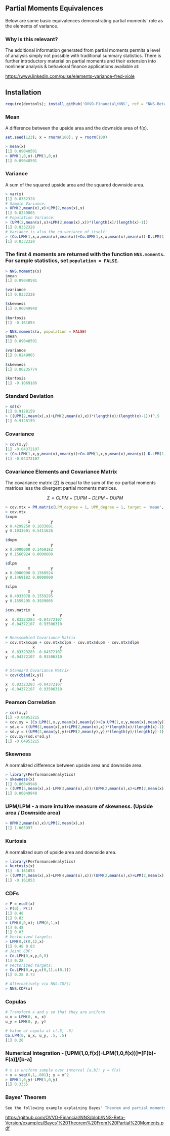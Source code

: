 ## Partial Moments Equivalences
Below are some basic equivalences demonstrating partial moments' role as the elements of variance.

### Why is this relevant?  
The additional information generated from partial moments permits a level of analysis simply not possible with traditional summary statistics.
There is further introductory material on partial moments and their extension into nonlinear analysis & behavioral finance applications available at:

https://www.linkedin.com/pulse/elements-variance-fred-viole


## Installation
```r
require(devtools); install_github('OVVO-Financial/NNS', ref = "NNS-Beta-Version")
```

### Mean
A difference between the upside area and the downside area of f(x).
```r
set.seed(123); x = rnorm(100); y = rnorm(100)

> mean(x)
[1] 0.09040591
> UPM(1,0,x)-LPM(1,0,x)
[1] 0.09040591
```
### Variance
A sum of the squared upside area and the squared downside area.
```r
> var(x)
[1] 0.8332328
# Sample Variance:
> UPM(2,mean(x),x)+LPM(2,mean(x),x)
[1] 0.8249005
# Population Variance:
> (UPM(2,mean(x),x)+LPM(2,mean(x),x))*(length(x)/(length(x)-1))
[1] 0.8332328
# Variance is also the co-variance of itself:
> (Co.LPM(1,x,x,mean(x),mean(x))+Co.UPM(1,x,x,mean(x),mean(x))-D.LPM(1,1,x,x,mean(x),mean(x))-D.UPM(1,1,x,x,mean(x),mean(x)))*(length(x)/(length(x)-1))
[1] 0.8332328
```

### The first 4 moments are returned with the function `NNS.moments`. For sample statistics, set `population = FALSE`.
```r
> NNS.moments(x)
$mean
[1] 0.09040591

$variance
[1] 0.8332328

$skewness
[1] 0.06049948
 
$kurtosis
[1] -0.161053

> NNS.moments(x, population = FALSE)
$mean
[1] 0.09040591

$variance
[1] 0.8249005
 
$skewness
[1] 0.06235774

$kurtosis
[1] -0.1069186
```

### Standard Deviation
```r
> sd(x)
[1] 0.9128159
> ((UPM(2,mean(x),x)+LPM(2,mean(x),x))*(length(x)/(length(x)-1)))^.5
[1] 0.9128159
```
### Covariance
```r
> cov(x,y)
[1] -0.04372107
> (Co.LPM(1,x,y,mean(x),mean(y))+Co.UPM(1,x,y,mean(x),mean(y))-D.LPM(1,1,x,y,mean(x),mean(y))-D.UPM(1,1,x,y,mean(x),mean(y)))*(length(x)/(length(x)-1))
[1] -0.04372107
```
### Covariance Elements and Covariance Matrix
The covariance matrix $(\Sigma)$ is equal to the sum of the co-partial moments matrices less the divergent partial moments matrices.

$$\Sigma = CLPM + CUPM - DLPM - DUPM $$


```r
> cov.mtx = PM.matrix(LPM_degree = 1, UPM_degree = 1, target = 'mean', variable = cbind(x,y), pop_adj = TRUE)
> cov.mtx
$cupm
          x         y
x 0.4299250 0.1033601
y 0.1033601 0.5411626

$dupm
          x         y
x 0.0000000 0.1469182
y 0.1560924 0.0000000

$dlpm
          x         y
x 0.0000000 0.1560924
y 0.1469182 0.0000000

$clpm
          x         y
x 0.4033078 0.1559295
y 0.1559295 0.3939005

$cov.matrix
            x           y
x  0.83323283 -0.04372107
y -0.04372107  0.93506310


# Reassembled Covariance Matrix
> cov.mtx$cupm + cov.mtx$clpm - cov.mtx$dupm - cov.mtx$dlpm
            x           y
x  0.83323283 -0.04372107
y -0.04372107  0.93506310


# Standard Covariance Matrix
> cov(cbind(x,y))
            x           y
x  0.83323283 -0.04372107
y -0.04372107  0.93506310
```


### Pearson Correlation
```r
> cor(x,y)
[1] -0.04953215
> cov.xy = (Co.LPM(1,x,y,mean(x),mean(y))+Co.UPM(1,x,y,mean(x),mean(y))-D.LPM(1,1,x,y,mean(x),mean(y))-D.UPM(1,1,x,y,mean(x),mean(y)))*(length(x)/(length(x)-1))
> sd.x = ((UPM(2,mean(x),x)+LPM(2,mean(x),x))*(length(x)/(length(x)-1)))^.5
> sd.y = ((UPM(2,mean(y),y)+LPM(2,mean(y),y))*(length(y)/(length(y)-1)))^.5
> cov.xy/(sd.x*sd.y)
[1] -0.04953215
```
### Skewness
A normalized difference between upside area and downside area.
```r
> library(PerformanceAnalytics)
> skewness(x)
[1] 0.06049948
> ((UPM(3,mean(x),x)-LPM(3,mean(x),x))/(UPM(2,mean(x),x)+LPM(2,mean(x),x))^(3/2))
[1] 0.06049948
```
### UPM/LPM - a more intuitive measure of skewness.  (Upside area / Downside area)
```r
> UPM(2,mean(x),x)/LPM(2,mean(x),x)
[1] 1.065997
```
### Kurtosis
A normalized sum of upside area and downside area.
```r
> library(PerformanceAnalytics)
> kurtosis(x)
[1] -0.161053
> ((UPM(4,mean(x),x)+LPM(4,mean(x),x))/(UPM(2,mean(x),x)+LPM(2,mean(x),x))^2)-3
[1] -0.161053
```
### CDFs
```r
> P = ecdf(x)
> P(0); P(1)
[1] 0.48
[1] 0.83
> LPM(0,0,x); LPM(0,1,x)
[1] 0.48
[1] 0.83
# Vectorized targets:
> LPM(0,c(0,1),x)
[1] 0.48 0.83
# Joint CDF:
> Co.LPM(0,x,y,0,0)
[1] 0.28
# Vectorized targets:
> Co.LPM(0,x,y,c(0,1),c(0,1))
[1] 0.28 0.73

# Alternatively via NNS.CDF()
> NNS.CDF(x)
```
### Copulas
```r
# Transform x and y so that they are uniform
u_x = LPM(0, x, x)
u_y = LPM(0, y, y)

# Value of copula at c(.5, .5)
Co.LPM(0, u_x, u_y, .5, .5)
[1] 0.26
```
### Numerical Integration - [UPM(1,0,f(x))-LPM(1,0,f(x))]=[F(b)-F(a)]/[b-a]
```r
# x is uniform sample over interval [a,b]; y = f(x)
> x = seq(0,1,.001); y = x^2
> UPM(1,0,y)-LPM(1,0,y)
[1] 0.3335
```

### Bayes' Theorem
```r
See the following example explaining Bayes' Theorem and partial moments: 
```
https://github.com/OVVO-Financial/NNS/blob/NNS-Beta-Version/examples/Bayes'%20Theorem%20From%20Partial%20Moments.pdf
